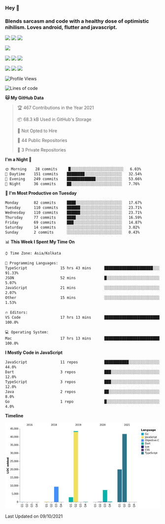 
### Hey 👋
### Blends sarcasm and code with a healthy dose of optimistic nihilism. Loves android, flutter and javascript.


<img src="https://img.shields.io/badge/node.js%20-%2343853D.svg?&style=for-the-badge&logo=node.js&logoColor=white"/> <img src="https://img.shields.io/badge/javascript%20-%23323330.svg?&style=for-the-badge&logo=javascript&logoColor=%23F7DF1E"/> <img src="https://img.shields.io/badge/typescript%20-%23007ACC.svg?&style=for-the-badge&logo=typescript&logoColor=white"/>

<img src="https://img.shields.io/badge/python%20-%2314354C.svg?&style=for-the-badge&logo=python&logoColor=white"/>

<img src="https://img.shields.io/badge/go-%2300ADD8.svg?&style=for-the-badge&logo=go&logoColor=white"/> <img src="https://img.shields.io/badge/dart-%230175C2.svg?&style=for-the-badge&logo=dart&logoColor=white"/> <img src="https://img.shields.io/badge/express.js%20-%23404d59.svg?&style=for-the-badge"/>

<img src="https://img.shields.io/badge/react%20-%2320232a.svg?&style=for-the-badge&logo=react&logoColor=%2361DAFB"/> <img src ="https://img.shields.io/badge/postgres-%23316192.svg?&style=for-the-badge&logo=postgresql&logoColor=white"/> <img src ="https://img.shields.io/badge/MongoDB-%234ea94b.svg?&style=for-the-badge&logo=mongodb&logoColor=white"/>


 <!--START_SECTION:waka-->
![Profile Views](http://img.shields.io/badge/Profile%20Views-0-blue)

![Lines of code](https://img.shields.io/badge/From%20Hello%20World%20I%27ve%20Written-125853%20lines%20of%20code-blue)

**🐱 My GitHub Data** 

> 🏆 467 Contributions in the Year 2021
 > 
> 📦 68.3 kB Used in GitHub's Storage 
 > 
> 🚫 Not Opted to Hire
 > 
> 📜 44 Public Repositories 
 > 
> 🔑 3 Private Repositories  
 > 
**I'm a Night 🦉** 

```text
🌞 Morning    28 commits     █░░░░░░░░░░░░░░░░░░░░░░░░   6.03% 
🌆 Daytime    151 commits    ████████░░░░░░░░░░░░░░░░░   32.54% 
🌃 Evening    249 commits    █████████████░░░░░░░░░░░░   53.66% 
🌙 Night      36 commits     ██░░░░░░░░░░░░░░░░░░░░░░░   7.76%

```
📅 **I'm Most Productive on Tuesday** 

```text
Monday       82 commits     ████░░░░░░░░░░░░░░░░░░░░░   17.67% 
Tuesday      110 commits    ██████░░░░░░░░░░░░░░░░░░░   23.71% 
Wednesday    110 commits    ██████░░░░░░░░░░░░░░░░░░░   23.71% 
Thursday     77 commits     ████░░░░░░░░░░░░░░░░░░░░░   16.59% 
Friday       69 commits     ███░░░░░░░░░░░░░░░░░░░░░░   14.87% 
Saturday     14 commits     ░░░░░░░░░░░░░░░░░░░░░░░░░   3.02% 
Sunday       2 commits      ░░░░░░░░░░░░░░░░░░░░░░░░░   0.43%

```


📊 **This Week I Spent My Time On** 

```text
⌚︎ Time Zone: Asia/Kolkata

💬 Programming Languages: 
TypeScript               15 hrs 43 mins      ██████████████████████░░░   91.33% 
JSON                     52 mins             █░░░░░░░░░░░░░░░░░░░░░░░░   5.07% 
JavaScript               21 mins             ░░░░░░░░░░░░░░░░░░░░░░░░░   2.07% 
Other                    15 mins             ░░░░░░░░░░░░░░░░░░░░░░░░░   1.53%

🔥 Editors: 
VS Code                  17 hrs 13 mins      █████████████████████████   100.0%

💻 Operating System: 
Mac                      17 hrs 13 mins      █████████████████████████   100.0%

```

**I Mostly Code in JavaScript** 

```text
JavaScript               11 repos            ███████████░░░░░░░░░░░░░░   44.0% 
Dart                     3 repos             ███░░░░░░░░░░░░░░░░░░░░░░   12.0% 
TypeScript               3 repos             ███░░░░░░░░░░░░░░░░░░░░░░   12.0% 
Java                     2 repos             ██░░░░░░░░░░░░░░░░░░░░░░░   8.0% 
Go                       1 repo              █░░░░░░░░░░░░░░░░░░░░░░░░   4.0%

```


**Timeline**

![Chart not found](https://raw.githubusercontent.com/MohammedAkhil/MohammedAkhil/master/charts/bar_graph.png) 


 Last Updated on 09/10/2021
<!--END_SECTION:waka-->


<!--
**MohammedAkhil/MohammedAkhil** is a ✨ _special_ ✨ repository because its `README.md` (this file) appears on your GitHub profile.

Here are some ideas to get you started:

- 🔭 I’m currently working on ...
- 🌱 I’m currently learning ...
- 👯 I’m looking to collaborate on ...
- 🤔 I’m looking for help with ...
- 💬 Ask me about ...
- 📫 How to reach me: ...
- 😄 Pronouns: ...
- ⚡ Fun fact: ...
-->

